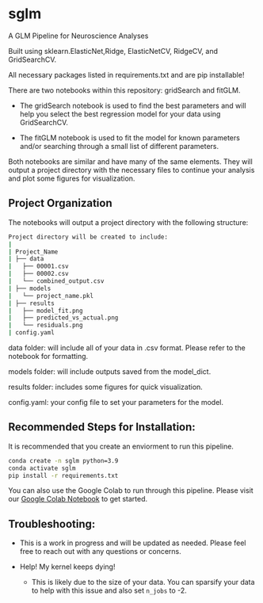 sglm
==============================

A GLM Pipeline for Neuroscience Analyses

Built using sklearn.ElasticNet,Ridge, ElasticNetCV, RidgeCV, and GridSearchCV.

All necessary packages listed in requirements.txt and are pip installable!

There are two notebooks within this repository: gridSearch and fitGLM.
* The gridSearch notebook is used to find the best parameters and will help you select the best regression model for your data using GridSearchCV.

* The fitGLM notebook is used to fit the model for known parameters and/or searching through a small list of different parameters. 

Both notebooks are similar and have many of the same elements. They will output a project directory with the necessary files to continue your analysis
and plot some figures for visualization.


## Project Organization

The notebooks will output a project directory with the following structure:

```bash
Project directory will be created to include: 
|
| Project_Name
| ├── data
|   ├── 00001.csv
|   ├── 00002.csv
|   └── combined_output.csv
| ├── models
|   └── project_name.pkl
| ├── results
|   ├── model_fit.png
|   ├── predicted_vs_actual.png
|   └── residuals.png
| config.yaml
```

data folder: will include all of your data in .csv format. Please refer to the notebook for formatting.

models folder: will include outputs saved from the model_dict.

results folder: includes some figures for quick visualization. 

config.yaml: your config file to set your parameters for the model. 

## Recommended Steps for Installation:

It is recommended that you create an enviorment to run this pipeline. 

```bash
conda create -n sglm python=3.9
conda activate sglm
pip install -r requirements.txt
```

You can also use the Google Colab to run through this pipeline.
Please visit our [Google Colab Notebook](https://githubtocolab.com/jbwallace123/sabatini-glm-workflow/blob/main/notebooks/colab_grid_search_tutorial.ipynb) to get started.

## Troubleshooting:

* This is a work in progress and will be updated as needed. Please feel free to reach out with any questions or concerns.

* Help! My kernel keeps dying! 
    * This is likely due to the size of your data. You can sparsify your data to help with this issue and also set
    `n_jobs` to -2.
